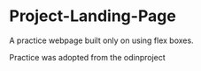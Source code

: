 # Project-Landing-Page
A practice webpage built only on using flex boxes. 

Practice was adopted from the odinproject